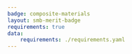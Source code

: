 ```yaml
---
badge: composite-materials
layout: smb-merit-badge
requirements: true
data:
    requirements: ./requirements.yaml
---
```

